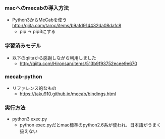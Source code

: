 ### macへのmecabの導入方法
- Python3からMeCabを使う http://qiita.com/taroc/items/b9afd914432da08dafc8
    - pip → pip3にする

### 学習済みモデル
- 以下のqiitaから感謝しながら利用しました
    - http://qiita.com/Hironsan/items/513b9f93752ecee9e670

### mecab-python
- リファレンス的なもの
    - https://taku910.github.io/mecab/bindings.html
    
### 実行方法
- python3 exec.py
    - python exec.pyだとmac標準のpython2.6系が使われ、日本語がうまく扱えない
